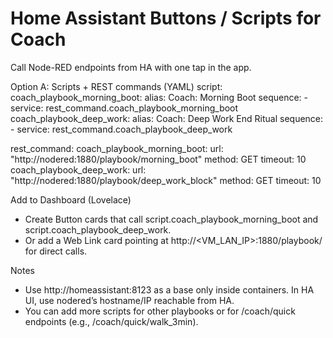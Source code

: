 # Home Assistant Buttons / Scripts for Coach

Call Node-RED endpoints from HA with one tap in the app.

Option A: Scripts + REST commands (YAML)
script:
  coach_playbook_morning_boot:
    alias: Coach: Morning Boot
    sequence:
      - service: rest_command.coach_playbook_morning_boot
  coach_playbook_deep_work:
    alias: Coach: Deep Work End Ritual
    sequence:
      - service: rest_command.coach_playbook_deep_work

rest_command:
  coach_playbook_morning_boot:
    url: "http://nodered:1880/playbook/morning_boot"
    method: GET
    timeout: 10
  coach_playbook_deep_work:
    url: "http://nodered:1880/playbook/deep_work_block"
    method: GET
    timeout: 10

Add to Dashboard (Lovelace)
- Create Button cards that call script.coach_playbook_morning_boot and script.coach_playbook_deep_work.
- Or add a Web Link card pointing at http://<VM_LAN_IP>:1880/playbook/<name> for direct calls.

Notes
- Use http://homeassistant:8123 as a base only inside containers. In HA UI, use nodered’s hostname/IP reachable from HA.
- You can add more scripts for other playbooks or for /coach/quick endpoints (e.g., /coach/quick/walk_3min).
